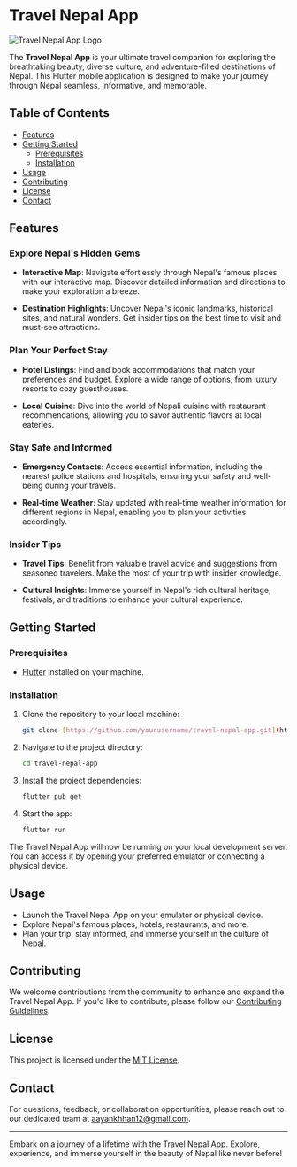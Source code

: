 # Travel Nepal App

![Travel Nepal App Logo](app_logo.png)

The **Travel Nepal App** is your ultimate travel companion for exploring the breathtaking beauty, diverse culture, and adventure-filled destinations of Nepal. This Flutter mobile application is designed to make your journey through Nepal seamless, informative, and memorable.

## Table of Contents

- [Features](#features)
- [Getting Started](#getting-started)
  - [Prerequisites](#prerequisites)
  - [Installation](#installation)
- [Usage](#usage)
- [Contributing](#contributing)
- [License](#license)
- [Contact](#contact)

## Features

### Explore Nepal's Hidden Gems

- **Interactive Map**: Navigate effortlessly through Nepal's famous places with our interactive map. Discover detailed information and directions to make your exploration a breeze.

- **Destination Highlights**: Uncover Nepal's iconic landmarks, historical sites, and natural wonders. Get insider tips on the best time to visit and must-see attractions.

### Plan Your Perfect Stay

- **Hotel Listings**: Find and book accommodations that match your preferences and budget. Explore a wide range of options, from luxury resorts to cozy guesthouses.

- **Local Cuisine**: Dive into the world of Nepali cuisine with restaurant recommendations, allowing you to savor authentic flavors at local eateries.

### Stay Safe and Informed

- **Emergency Contacts**: Access essential information, including the nearest police stations and hospitals, ensuring your safety and well-being during your travels.

- **Real-time Weather**: Stay updated with real-time weather information for different regions in Nepal, enabling you to plan your activities accordingly.

### Insider Tips

- **Travel Tips**: Benefit from valuable travel advice and suggestions from seasoned travelers. Make the most of your trip with insider knowledge.

- **Cultural Insights**: Immerse yourself in Nepal's rich cultural heritage, festivals, and traditions to enhance your cultural experience.

## Getting Started

### Prerequisites

- [Flutter](https://flutter.dev/) installed on your machine.

### Installation

1. Clone the repository to your local machine:

   ```bash
   git clone [https://github.com/yourusername/travel-nepal-app.git](https://github.com/Ab-Aayan/travel_nepal.git)
   ```

2. Navigate to the project directory:

   ```bash
   cd travel-nepal-app
   ```

3. Install the project dependencies:

   ```bash
   flutter pub get
   ```

4. Start the app:

   ```bash
   flutter run
   ```

The Travel Nepal App will now be running on your local development server. You can access it by opening your preferred emulator or connecting a physical device.

## Usage

- Launch the Travel Nepal App on your emulator or physical device.
- Explore Nepal's famous places, hotels, restaurants, and more.
- Plan your trip, stay informed, and immerse yourself in the culture of Nepal.

## Contributing

We welcome contributions from the community to enhance and expand the Travel Nepal App. If you'd like to contribute, please follow our [Contributing Guidelines](CONTRIBUTING.md).

## License

This project is licensed under the [MIT License](LICENSE).

## Contact

For questions, feedback, or collaboration opportunities, please reach out to our dedicated team at [aayankhhan12@gmail.com](aayankhhan12@gmail.com).

---

Embark on a journey of a lifetime with the Travel Nepal App. Explore, experience, and immerse yourself in the beauty of Nepal like never before!


